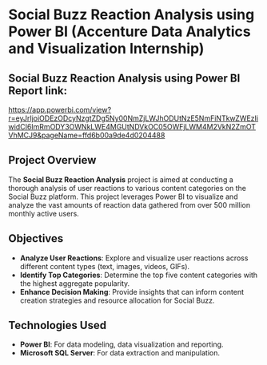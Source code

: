 # Social Buzz Reaction Analysis using Power BI (Accenture Data Analytics and Visualization Internship)

## Social Buzz Reaction Analysis using Power BI Report link: 
https://app.powerbi.com/view?r=eyJrIjoiODEzODcyNzgtZDg5Ny00NmZjLWJhODUtNzE5NmFiNTkwZWEzIiwidCI6ImRmODY3OWNkLWE4MGUtNDVkOC05OWFjLWM4M2VkN2ZmOTVhMCJ9&pageName=ffd6b00a9de4d0204488

## Project Overview

The **Social Buzz Reaction Analysis** project is aimed at conducting a thorough analysis of user reactions to various content categories on the Social Buzz platform. This project leverages Power BI to visualize and analyze the vast amounts of reaction data gathered from over 500 million monthly active users.

## Objectives

- **Analyze User Reactions**: Explore and visualize user reactions across different content types (text, images, videos, GIFs).
- **Identify Top Categories**: Determine the top five content categories with the highest aggregate popularity.
- **Enhance Decision Making**: Provide insights that can inform content creation strategies and resource allocation for Social Buzz.

## Technologies Used

- **Power BI**: For data modeling, data visualization and reporting.
- **Microsoft SQL Server**: For data extraction and manipulation.
